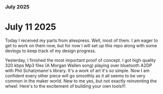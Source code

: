 ### July 2025

# July 11 2025
Today I received my parts from aliexpress. Well, most of them. I am eager to
get to work on them now, but for now I will set up this repo along with some
devlogs to keep track of my design progress.

Yesterday, I finished the most important proof of concept. I got high quality
320 kbps Mp3 files (A Morgan Wallen song) playing over bluetooth A2DP with Phil
Schatzmann's library. It's a work of art it's so simple. Now I am confident
every other piece will go smoothly as it all seems to be very common in the
maker world. New to me yes, but not exactly reinventing the wheel. Here's to
the excitement of building your own tools!!!
